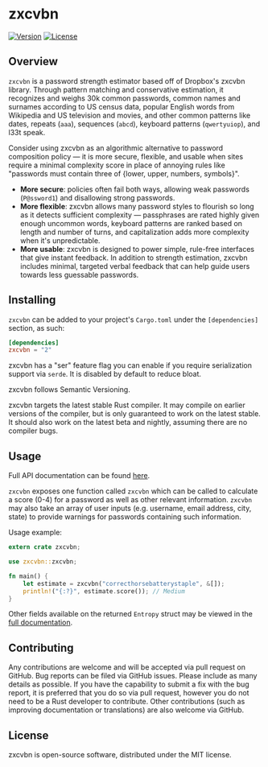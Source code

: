 # zxcvbn

[![Version](https://img.shields.io/crates/v/zxcvbn.svg)](https://crates.io/crates/zxcvbn)
[![License](https://img.shields.io/crates/l/zxcvbn.svg)](https://github.com/shssoichiro/zxcvbn-rs/blob/master/LICENSE)

## Overview

`zxcvbn` is a password strength estimator based off of Dropbox's zxcvbn library. Through pattern matching and conservative estimation, it recognizes and weighs 30k common passwords, common names and surnames according to US census data, popular English words from Wikipedia and US television and movies, and other common patterns like dates, repeats (`aaa`), sequences (`abcd`), keyboard patterns (`qwertyuiop`), and l33t speak.

Consider using zxcvbn as an algorithmic alternative to password composition policy — it is more secure, flexible, and usable when sites require a minimal complexity score in place of annoying rules like "passwords must contain three of {lower, upper, numbers, symbols}".

- **More secure**: policies often fail both ways, allowing weak passwords (`P@ssword1`) and disallowing strong passwords.
- **More flexible**: zxcvbn allows many password styles to flourish so long as it detects sufficient complexity — passphrases are rated highly given enough uncommon words, keyboard patterns are ranked based on length and number of turns, and capitalization adds more complexity when it's unpredictable.
- **More usable**: zxcvbn is designed to power simple, rule-free interfaces that give instant feedback. In addition to strength estimation, zxcvbn includes minimal, targeted verbal feedback that can help guide users towards less guessable passwords.

## Installing

`zxcvbn` can be added to your project's `Cargo.toml` under the `[dependencies]` section, as such:

```toml
[dependencies]
zxcvbn = "2"
```

zxcvbn has a "ser" feature flag you can enable if you require serialization support via `serde`.
It is disabled by default to reduce bloat.

zxcvbn follows Semantic Versioning.

zxcvbn targets the latest stable Rust compiler.
It may compile on earlier versions of the compiler, but is only guaranteed to work on the latest stable.
It should also work on the latest beta and nightly, assuming there are no compiler bugs.

## Usage

Full API documentation can be found [here](https://docs.rs/zxcvbn/*/zxcvbn/).

`zxcvbn` exposes one function called `zxcvbn` which can be called to calculate a score (0-4) for a password as well as other relevant information.
`zxcvbn` may also take an array of user inputs (e.g. username, email address, city, state) to provide warnings for passwords containing such information.

Usage example:

```rust
extern crate zxcvbn;

use zxcvbn::zxcvbn;

fn main() {
    let estimate = zxcvbn("correcthorsebatterystaple", &[]);
    println!("{:?}", estimate.score()); // Medium
}
```

Other fields available on the returned `Entropy` struct may be viewed in the [full documentation](https://docs.rs/zxcvbn/*/zxcvbn/).

## Contributing

Any contributions are welcome and will be accepted via pull request on GitHub. Bug reports can be
filed via GitHub issues. Please include as many details as possible. If you have the capability
to submit a fix with the bug report, it is preferred that you do so via pull request,
however you do not need to be a Rust developer to contribute.
Other contributions (such as improving documentation or translations) are also welcome via GitHub.

## License

zxcvbn is open-source software, distributed under the MIT license.
